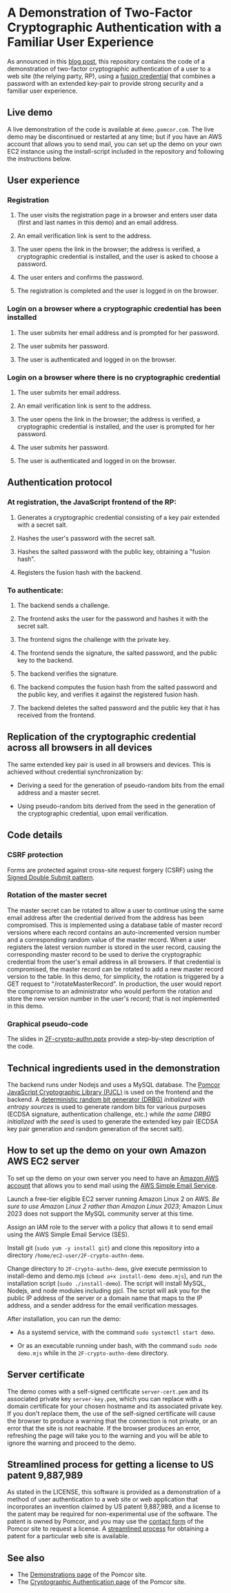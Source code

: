 # A Demonstration of Two-Factor Cryptographic Authentication with a Familiar User Experience

As announced in this [blog
post](https://pomcor.com/2023/08/09/a-demonstration-of-two-factor-cryptographic-authentication-with-a-familiar-user-experience/),
this repository contains the code of a demonstration of two-factor
cryptographic authentication of a user to a web site (the relying
party, RP), using a [fusion
credential](/cryptographic-authentication/#fusion) that combines a
password with an extended key-pair to provide strong security and a
familiar user experience.

## Live demo

A live demonstration of the code is available at `demo.pomcor.com`.
The live demo may be discontinued or restarted at any time; but if you
have an AWS account that allows you to send mail, you can set up the demo on your own EC2 instance using the install-script
included in the repository and following the instructions below.

## User experience

### Registration

1. The user visits the registration page in a browser and enters user
data (first and last names in this demo) and an email address.

1. An email verification link is sent to the address.

1. The user opens the link in the browser; the address is verified, a
cryptographic credential is installed, and the user is asked to choose
a password.

1. The user enters and confirms the password.

1. The registration is completed and the user is logged in on the browser.

### Login on a browser where a cryptographic credential has been installed

1. The user submits her email address and is prompted for her
password.

1. The user submits her password.

1. The user is authenticated and logged in on the browser.

### Login on a browser where there is no cryptographic credential

1. The user submits her email address.

1. An email verification link is sent to the address.

1. The user opens the link in the browser; the address is verified, a
cryptographic credential is installed, and the user is prompted for
her password.

1. The user submits her password.

1. The user is authenticated and logged in on the browser.

## Authentication protocol

### At registration, the JavaScript frontend of the RP:

1. Generates a cryptographic credential consisting of a key pair extended with a secret salt.

1. Hashes the user's password with the secret salt.

1. Hashes the salted password with the public key, obtaining a "fusion hash".

1. Registers the fusion hash with the backend.

### To authenticate:

1. The backend sends a challenge.

1. The frontend asks the user for the password and hashes it with the
secret salt.

1. The frontend signs the challenge with the private key.

1. The frontend sends the signature, the salted password, and the
public key to the backend.

1. The backend verifies the signature.

1. The backend computes the fusion hash from the salted password and
the public key, and verifies it against the registered fusion hash.

1. The backend deletes the salted password and the public key that it
has received from the frontend.

## Replication of the cryptographic credential across all browsers in all devices

The same extended key pair is used in all browsers and devices.  This
is achieved without credential synchronization by:

  * Deriving a seed for the generation of pseudo-random bits from the
    email address and a master secret.
    
  * Using pseudo-random bits derived from the seed in the generation of
    the cryptographic credential, upon email verification.

## Code details

### CSRF protection

Forms are protected against cross-site request forgery (CSRF) using
the [Signed Double Submit pattern](https://cheatsheetseries.owasp.org/cheatsheets/Cross-Site_Request_Forgery_Prevention_Cheat_Sheet.html#signed-double-submit-cookie).

### Rotation of the master secret

The master secret can be rotated to allow a user to continue using the
same email address after the credential derived from the address has
been compromised.  This is implemented using a database table of
master record versions where each record contains an auto-incremented
version number and a corresponding random value of the master record.
When a user registers the latest version number is stored in the user
record, causing the corresponding master record to be used to derive
the cryptographic credential from the user's email address in all
browsers.  If that credential is compromised, the
master record can be rotated to add a new master record version to the
table.  In this demo, for simplicity, the rotation is triggered by a
GET request to "/rotateMasterRecord".  In production, the user would
report the compromise to an administrator who would perform the
rotation and store the new version number in the user's record; that
is not implemented in this demo.

### Graphical pseudo-code

The slides in [2F-crypto-authn.pptx](https://github.com/fcorella/2F-crypto-authn-demo/raw/main/2F-crypto-authn.pptx) 
provide a step-by-step description of the code.

## Technical ingredients used in the demonstration

The backend runs under Nodejs and uses a MySQL database.  The [Pomcor
JavaScript Cryptographic Library
(PJCL)](https://github.com/fcorella/pjcl) is used on the frontend and
the backend.  A [deterministic random bit generator (DRBG)](https://nvlpubs.nist.gov/nistpubs/SpecialPublications/NIST.SP.800-90Ar1.pdf) <i>initialized
with entropy sources</i> is used to generate random bits for various
purposes (ECDSA signature, authentication challenge, etc.) while <i>the
same DRBG initialized with the seed</i> is used to generate the extended
key pair (ECDSA key pair generation and random generation of the secret
salt).

## How to set up the demo on your own Amazon AWS EC2 server

To set up the demo on your own server you need to have an [Amazon AWS account](https://aws.amazon.com/free/free-tier/?p=ft&z=subnav&loc=1)
that allows you to send mail using the [AWS Simple Email Service](https://aws.amazon.com/ses/).

Launch a free-tier eligible EC2 server running Amazon Linux 2 on AWS.
*Be sure to use Amazon Linux 2 rather than Amazon Linux 2023*; Amazon
Linux 2023 does not support the MySQL community server at this time.

Assign an IAM role to the server with a policy that allows it to send email using the
AWS Simple Email Service (SES).

Install git (`sudo yum -y install git`) and clone this
repository into a directory `/home/ec2-user/2F-crypto-authn-demo`.

Change directory to `2F-crypto-authn-demo`, give execute permission to
install-demo and demo.mjs (`chmod a+x install-demo demo.mjs`), and run the installation
script (`sudo ./install-demo`).  The script will install
MySQL, Nodejs, and node modules including pjcl.  The script will ask
you for the public IP address of the server or a domain name that maps
to the IP address, and a sender address for the email verification
messages.

After installation, you can run the demo:

* As a systemd service, with the command `sudo systemctl start demo`.

* Or as an executable running under bash, with the command `sudo node
demo.mjs` while in the `2F-crypto-authn-demo` directory.

## Server certificate

The demo comes with a self-signed certificate `server-cert.pem` and
its associated private key `server-key.pem`, which you can replace with
a domain certificate for your chosen hostname and its associated private key.
If you don't replace them, the use of the self-signed
certificate will cause the browser to produce a warning that the connection
is not private, or an error that the site is not reachable.  If the browser produces 
an error, refreshing the page will take you to the warning and you will be 
able to ignore the warning and proceed to the demo.


## Streamlined process for getting a license to US patent 9,887,989

As stated in the LICENSE, this software is provided as a demonstration
of a method of user authentication to a web site or web application
that incorporates an invention claimed by US patent 9,887,989, and a
license to the patent may be required for non-experimental use of the
software.  The patent is owned by Pomcor, and you may use the [contact
form](https://pomcor.com/contact-us/) of the Pomcor site to request a
license.  A
[streamlined process](https://pomcor.com/streamlined-process-for-licensing-us-patent-9887989-to-a-particular-web-site/)
for obtaining a patent for a particular web site is available.

## See also

* The [Demonstrations page](https://pomcor.com/demos/) of the Pomcor site.
* The [Cryptographic Authentication
  page](https://pomcor.com/cryptographic-authentication/) of the
  Pomcor site.
